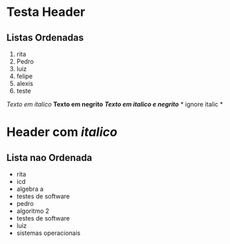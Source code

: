 # Testa Header
## Listas Ordenadas

1. rita 
2. Pedro 
8. luiz
4. felipe
1. alexis
9. teste


*Texto em italico*
**Texto em negrito**
***Texto em italico e negrito***
\* ignore italic \*

# Header com *italico*

## Lista nao Ordenada
- rita
- icd
- algebra a
- testes de software
- pedro
- algoritmo 2
- testes de software
- luiz
- sistemas operacionais

